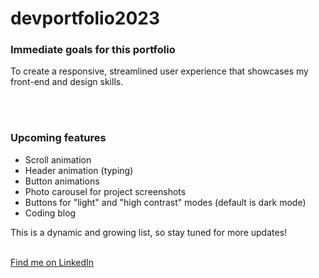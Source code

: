 # devportfolio2023

<h3>Immediate goals for this portfolio</h3>
<p>To create a responsive, streamlined user experience that showcases my front-end and design skills.</p>
<br><br>

<h3>Upcoming features</h3>
<ul>
<li>Scroll animation</li>
<li>Header animation (typing)</li>
<li>Button animations</li>
<li>Photo carousel for project screenshots</li>
<li>Buttons for "light" and "high contrast" modes (default is dark mode)</li>
<li>Coding blog</li>
</ul>
<p>This is a dynamic and growing list, so stay tuned for more updates!</p>
<br>
<a href="https://www.linkedin.com/in/gail-tyler/">Find me on LinkedIn</a>
